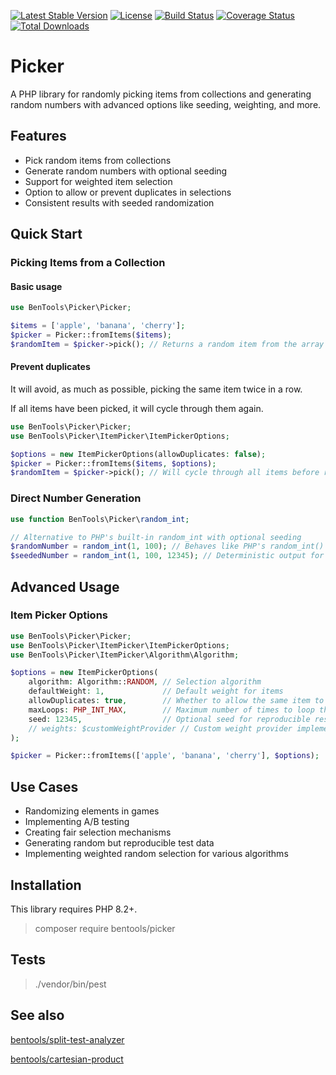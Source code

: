 [![Latest Stable Version](https://poser.pugx.org/bentools/picker/v/stable)](https://packagist.org/packages/bentools/picker)
[![License](https://poser.pugx.org/bentools/picker/license)](https://packagist.org/packages/bentools/picker)
[![Build Status](https://img.shields.io/travis/bpolaszek/picker/master.svg?style=flat-square)](https://travis-ci.org/bpolaszek/picker)
[![Coverage Status](https://coveralls.io/repos/github/bpolaszek/picker/badge.svg?branch=master)](https://coveralls.io/github/bpolaszek/picker?branch=master)
[![Total Downloads](https://poser.pugx.org/bentools/picker/downloads)](https://packagist.org/packages/bentools/picker)

# Picker

A PHP library for randomly picking items from collections and generating random numbers with advanced options like seeding, weighting, and more.

## Features

- Pick random items from collections
- Generate random numbers with optional seeding
- Support for weighted item selection
- Option to allow or prevent duplicates in selections
- Consistent results with seeded randomization

## Quick Start

### Picking Items from a Collection

#### Basic usage
```php
use BenTools\Picker\Picker;

$items = ['apple', 'banana', 'cherry'];
$picker = Picker::fromItems($items);
$randomItem = $picker->pick(); // Returns a random item from the array
```

#### Prevent duplicates

It will avoid, as much as possible, picking the same item twice in a row. 

If all items have been picked, it will cycle through them again.

```php
use BenTools\Picker\Picker;
use BenTools\Picker\ItemPicker\ItemPickerOptions;

$options = new ItemPickerOptions(allowDuplicates: false);
$picker = Picker::fromItems($items, $options);
$randomItem = $picker->pick(); // Will cycle through all items before repeating
```

### Direct Number Generation

```php
use function BenTools\Picker\random_int;

// Alternative to PHP's built-in random_int with optional seeding
$randomNumber = random_int(1, 100); // Behaves like PHP's random_int()
$seededNumber = random_int(1, 100, 12345); // Deterministic output for given seed
```

## Advanced Usage

### Item Picker Options

```php
use BenTools\Picker\Picker;
use BenTools\Picker\ItemPicker\ItemPickerOptions;
use BenTools\Picker\ItemPicker\Algorithm\Algorithm;

$options = new ItemPickerOptions(
    algorithm: Algorithm::RANDOM, // Selection algorithm
    defaultWeight: 1,             // Default weight for items
    allowDuplicates: true,        // Whether to allow the same item to be picked multiple times
    maxLoops: PHP_INT_MAX,        // Maximum number of times to loop through all items
    seed: 12345,                  // Optional seed for reproducible results
    // weights: $customWeightProvider // Custom weight provider implementation
);

$picker = Picker::fromItems(['apple', 'banana', 'cherry'], $options);
```


## Use Cases

- Randomizing elements in games
- Implementing A/B testing
- Creating fair selection mechanisms
- Generating random but reproducible test data
- Implementing weighted random selection for various algorithms

Installation
------------

This library requires PHP 8.2+.

> composer require bentools/picker

Tests
-----

> ./vendor/bin/pest


See also
--------

[bentools/split-test-analyzer](https://github.com/bpolaszek/split-test-analyzer)

[bentools/cartesian-product](https://github.com/bpolaszek/cartesian-product)

